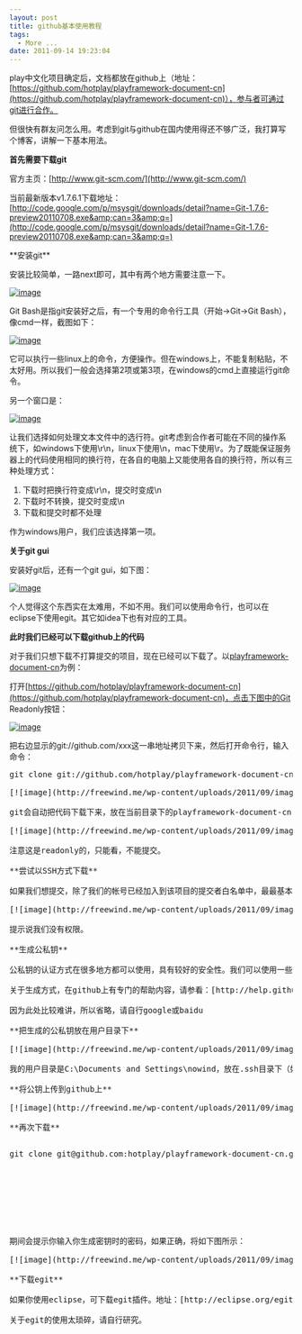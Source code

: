 ```yaml
---
layout: post
title: github基本使用教程
tags:
  - More ...
date: 2011-09-14 19:23:04
---
```


play中文化项目确定后，文档都放在github上（地址：[https://github.com/hotplay/playframework-document-cn](https://github.com/hotplay/playframework-document-cn)），参与者可通过git进行合作。

但很快有群友问怎么用。考虑到git与github在国内使用得还不够广泛，我打算写个博客，讲解一下基本用法。

**首先需要下载git**

官方主页：[http://www.git-scm.com/](http://www.git-scm.com/)

当前最新版本v1.7.6.1下载地址：[http://code.google.com/p/msysgit/downloads/detail?name=Git-1.7.6-preview20110708.exe&amp;can=3&amp;q=](http://code.google.com/p/msysgit/downloads/detail?name=Git-1.7.6-preview20110708.exe&amp;can=3&amp;q=)

<span id="more-236"></span>
<p>**安装git**

安装比较简单，一路next即可，其中有两个地方需要注意一下。

[![image](http://freewind.me/wp-content/uploads/2011/09/image_thumb9.png "image")](http://freewind.me/wp-content/uploads/2011/09/image9.png) 

Git Bash是指git安装好之后，有一个专用的命令行工具（开始->Git->Git Bash），像cmd一样，截图如下：

[![image](http://freewind.me/wp-content/uploads/2011/09/image_thumb10.png "image")](http://freewind.me/wp-content/uploads/2011/09/image10.png) 

它可以执行一些linux上的命令，方便操作。但在windows上，不能复制粘贴，不太好用。所以我们一般会选择第2项或第3项，在windows的cmd上直接运行git命令。

另一个窗口是：

[![image](http://freewind.me/wp-content/uploads/2011/09/image_thumb11.png "image")](http://freewind.me/wp-content/uploads/2011/09/image11.png) 

让我们选择如何处理文本文件中的选行符。git考虑到合作者可能在不同的操作系统下，如windows下使用\r\n，linux下使用\n，mac下使用\r。为了既能保证服务器上的代码使用相同的换行符，在各自的电脑上又能使用各自的换行符，所以有三种处理方式：

1.  下载时把换行符变成\r\n，提交时变成\n
2.  下载时不转换，提交时变成\n
3.  下载和提交时都不处理

作为windows用户，我们应该选择第一项。

**关于git gui**

安装好git后，还有一个git gui，如下图：

[![image](http://freewind.me/wp-content/uploads/2011/09/image_thumb12.png "image")](http://freewind.me/wp-content/uploads/2011/09/image12.png) 

个人觉得这个东西实在太难用，不如不用。我们可以使用命令行，也可以在eclipse下使用egit。其它如idea下也有对应的工具。

</p>
</p>

**此时我们已经可以下载github上的代码**

对于我们只想下载不打算提交的项目，现在已经可以下载了。以[playframework-document-cn](https://github.com/hotplay/playframework-document-cn)为例：

打开[https://github.com/hotplay/playframework-document-cn](https://github.com/hotplay/playframework-document-cn)，点击下图中的Git Readonly按钮：

[![image](http://freewind.me/wp-content/uploads/2011/09/image_thumb13.png "image")](http://freewind.me/wp-content/uploads/2011/09/image13.png) 

把右边显示的git://github.com/xxx这一串地址拷贝下来，然后打开命令行，输入命令：

<pre class="csharpcode">git clone git://github.com/hotplay/playframework-document-cn.git```

[![image](http://freewind.me/wp-content/uploads/2011/09/image_thumb14.png "image")](http://freewind.me/wp-content/uploads/2011/09/image14.png) 

git会自动把代码下载下来，放在当前目录下的playframework-document-cn目录下：

[![image](http://freewind.me/wp-content/uploads/2011/09/image_thumb15.png "image")](http://freewind.me/wp-content/uploads/2011/09/image15.png) 

注意这是readonly的，只能看，不能提交。

**尝试以SSH方式下载**

如果我们想提交，除了我们的帐号已经加入到该项目的提交者白名单中，最最基本的条件是，我们要生成公私钥，并把公钥填到github上。现在尝试SSH方式，会提示错误：

[![image](http://freewind.me/wp-content/uploads/2011/09/image_thumb16.png "image")](http://freewind.me/wp-content/uploads/2011/09/image16.png) 

提示说我们没有权限。

**生成公私钥**

公私钥的认证方式在很多地方都可以使用，具有较好的安全性。我们可以使用一些工具生成，小心保管好生成的公钥和私钥，它可以重复使用。公钥的信息可以公开（它实际上就是一段字符串），而私钥一定不可以让其它人知道。

关于生成方式，在github上有专门的帮助内容，请参看：[http://help.github.com/ssh-issues/](http://help.github.com/ssh-issues/)

因为此处比较难讲，所以省略，请自行google或baidu

**把生成的公私钥放在用户目录下**

[![image](http://freewind.me/wp-content/uploads/2011/09/image_thumb17.png "image")](http://freewind.me/wp-content/uploads/2011/09/image17.png) 

我的用户目录是C:\Documents and Settings\nowind，放在.ssh目录下（如果没有，新建）。其中前两个文件是我们生成的，known_hosts是后来自己生成的，不需管。

**将公钥上传到github上**

[![image](http://freewind.me/wp-content/uploads/2011/09/image_thumb18.png "image")](http://freewind.me/wp-content/uploads/2011/09/image18.png) 

**再次下载**

<pre class="csharpcode">git clone git@github.com:hotplay/playframework-document-cn.git```
</p>
</p>
</p>
</p>

期间会提示你输入你生成密钥时的密码，如果正确，将如下图所示：

[![image](http://freewind.me/wp-content/uploads/2011/09/image_thumb19.png "image")](http://freewind.me/wp-content/uploads/2011/09/image19.png) 

**下载egit**

如果你使用eclipse，可下载egit插件。地址：[http://eclipse.org/egit/download/](http://eclipse.org/egit/download/)

关于egit的使用太琐碎，请自行研究。